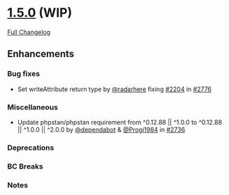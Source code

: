 # [1.5.0](https://github.com/PHPOffice/PHPWord/tree/1.5.0) (WIP)

[Full Changelog](https://github.com/PHPOffice/PHPWord/compare/1.4.0...1.5.0)

## Enhancements

### Bug fixes

- Set writeAttribute return type by [@radarhere](https://github.com/radarhere) fixing [#2204](https://github.com/PHPOffice/PHPWord/issues/2204) in [#2776](https://github.com/PHPOffice/PHPWord/pull/2776)

### Miscellaneous

- Update phpstan/phpstan requirement from ^0.12.88 || ^1.0.0 to ^0.12.88 || ^1.0.0 || ^2.0.0 by [@dependabot](https://github.com/dependabot) & [@Progi1984](https://github.com/Progi1984) in [#2736](https://github.com/PHPOffice/PHPWord/pull/2736)

### Deprecations

### BC Breaks

### Notes